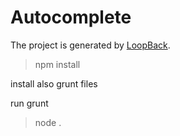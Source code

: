 # Autocomplete

The project is generated by [LoopBack](http://loopback.io).

>npm install

install also grunt files

run grunt 

>node .
